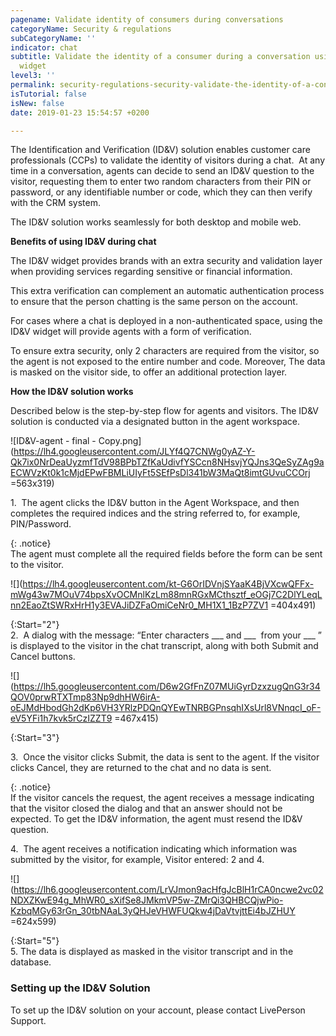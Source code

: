 ```yaml
---
pagename: Validate identity of consumers during conversations
categoryName: Security & regulations
subCategoryName: ''
indicator: chat
subtitle: Validate the identity of a consumer during a conversation using the ID&V
  widget
level3: ''
permalink: security-regulations-security-validate-the-identity-of-a-consumer-during-a-conversation.html
isTutorial: false
isNew: false
date: 2019-01-23 15:54:57 +0200

---
```

The Identification and Verification (ID&V) solution enables customer care professionals (CCPs) to validate the identity of visitors during a chat.  At any time in a conversation, agents can decide to send an ID&V question to the visitor, requesting them to enter two random characters from their PIN or password, or any identifiable number or code, which they can then verify with the CRM system.

The ID&V solution works seamlessly for both desktop and mobile web.

**Benefits of using ID&V during chat**

The ID&V widget provides brands with an extra security and validation layer when providing services regarding sensitive or financial information.

This extra verification can complement an automatic authentication process to ensure that the person chatting is the same person on the account.

For cases where a chat is deployed in a non-authenticated space, using the ID&V widget will provide agents with a form of verification.

To ensure extra security, only 2 characters are required from the visitor, so the agent is not exposed to the entire number and code. Moreover, The data is masked on the visitor side, to offer an additional protection layer.

**How the ID&V solution works**

Described below is the step-by-step flow for agents and visitors. The ID&V solution is conducted via a designated button in the agent workspace.

![ID&V-agent - final - Copy.png](https://lh4.googleusercontent.com/JLYf4Q7CNWg0yAZ-Y-Qk7ix0NrDeaUyzmfTdV98BPbTZfKaUdivfYSCcn8NHsvjYQJns3QeSyZAg9aECWVzKt0k1cMjdEPwFBMLiUIyFt5SEfPsDl341bW3MaQt8imtGUvuCCOrj =563x319)

1\.  The agent clicks the ID&V button in the Agent Workspace, and then completes the required indices and the string referred to, for example, PIN/Password.

{: .notice}  
The agent must complete all the required fields before the form can be sent to the visitor.

![](https://lh4.googleusercontent.com/kt-G6OrIDVnjSYaaK4BjVXcwQFFx-mWg43w7MOuV74bpsXvOCMnlKzLm88mnRGxMCthsztf_eOGj7C2DlYLeqLnn2EaoZtSWRxHrH1y3EVAJiDZFaOmiCeNr0_MH1X1_1BzP7ZV1 =404x491)

{:Start="2"}  
2\.  A dialog with the message: “Enter characters ___ and ___  from your ___ ” is displayed to the visitor in the chat transcript, along with both Submit and Cancel buttons.

![](https://lh5.googleusercontent.com/D6w2GfFnZ07MUiGyrDzxzugQnG3r34QOV0prwRTXTmp83Np9dhHW6irA-oEJMdHbodGh2dKp6VH3YRlzPDQnQYEwTNRBGPnsqhIXsUrl8VNnqcI_oF-eV5YFi1h7kvk5rCzIZZT9 =467x415)

{:Start="3"}

3\.  Once the visitor clicks Submit, the data is sent to the agent. If the visitor clicks Cancel, they are returned to the chat and no data is sent.

{: .notice}  
If the visitor cancels the request, the agent receives a message indicating that the visitor closed the dialog and that an answer should not be expected. To get the ID&V information, the agent must resend the ID&V question.

4\.  The agent receives a notification indicating which information was submitted by the visitor, for example, Visitor entered: 2 and 4.

![](https://lh6.googleusercontent.com/LrVJmon9acHfgJcBlH1rCA0ncwe2vc02NDXZKwE94g_MhWR0_sXifSe8JMkmVP5w-ZMrQi3QHBCQjwPio-KzbqMGy63rGn_30tbNAaL3yQHJeVHWFUQkw4jDaVtvjttEi4bJZHUY =624x599)

{:Start="5"}  
5\. The data is displayed as masked in the visitor transcript and in the database.

### Setting up the ID&V Solution

To set up the ID&V solution on your account, please contact LivePerson Support.